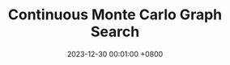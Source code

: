 ---
title:          "Continuous Monte Carlo Graph Search"
date:           2023-12-30 00:01:00 +0800
selected:       true
pub:            "International Conference on Autonomous Agents and Multiagent Systems"
pub_date:       "2023"
# abstract: >-
#   Photo by Thomas Renaud on Unsplash. Lorem ipsum dolor sit amet, consectetur adipiscing elit, sed do eiusmod tempor incididunt ut labore et dolore magna aliqua. Ut enim ad minim veniam, quis nostrud exercitation ullamco laboris nisi ut aliquip ex ea commodo consequat.
cover:          /assets/images/covers/mcgs.png
authors:
- Kalle Kujanpää*
- Amin Babadi*
- Yi Zhao
- Juho Kannala
- Alexander Ilin
- Joni Pajarinen
links:
  Paper: https://arxiv.org/abs/2210.01426
---